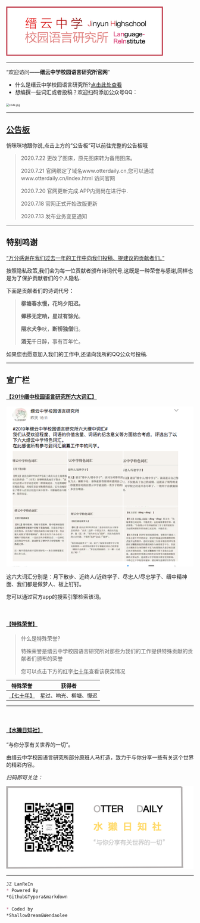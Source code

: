 

![logo.png](./db/pic/logo.png)

***

“欢迎访问——**缙云中学校园语言研究所官网**”

- 什么是缙云中学校园语言研究所?[点击此处查看](https://jzlanguageresearchinstitute.github.io/jinzhong/db/word/basic.html)
- 想编撰一些词汇或者投稿？欢迎扫码添加公众号QQ：

<img src="./db/pic/code.png" alt="code.jpg" style="zoom:50%;" />

***

## [公告板](https://www.otterdaily.cn/db/word/公告板.html)

 悄咪咪地跟你说,点击上方的“公告板”可以前往完整的公告板哦

> 2020.7.22 更改了图床，原先图床转为备用图床。
>
> 2020.7.21 官网绑定了域名www.otterdaily.cn,您可以通过www.otterdaily.cn/Index.html 访问官网
>
> 2020.7.20 官网更新完成.APP内测尚在进行中.
>
> 2020.7.18 官网正式开始改版更新
>
> 2020.7.13 发布业务变更通知

***

## 特别鸣谢

[“万分感谢在我们过去一年的工作中向我们投稿、提建议的贡献者们。”]()

按照隐私政策,我们会为每一位贡献者颁布诗词代号,这既是一种荣誉与感谢,同样也是为了保护贡献者们的个人隐私.

下面是贡献者们的诗词代号：

> **柳塘春水慢，花坞夕阳迟。**
>
> **蝉移无定响，星过有馀光**。
>
> **隔水犬争**吠，**断桥独僧**归。
>
> **酒无**千日醉，事有百年忙。

如果您也愿意加入我们的工作中,还请向我所的QQ公众号投稿.

***

## 宣广栏

#### [【2019缙中校园语言研究所六大词汇】]()

![6](./db/pic/6.png)

这六大词汇分别是：月下散步、近终人/近终学子、尽忠人/尽忠学子、缙中精神面、我们都是做梦人、板上钉钉。

您可以通过官方app的搜索引擎检索该词。

　　

#### [【特殊荣誉】]()

> 什么是特殊荣誉?
>
> 特殊荣誉是缙云中学校园语言研究所对那些为我们的工作提供特殊贡献的贡献者们颁布的荣誉
>
> 您可以点击下方的红字<u>七十年</u>查看该获奖情况

|                       特殊荣誉                        |         获得者         |
| :---------------------------------------------------: | :--------------------: |
| [【七十年】](https://www.otterdaily.cn/db/bc/70.html) | 星过、响光、柳塘、慢迟 |

***

　　

#### [【水獭日知社】]()

“与你分享有关世界的一切”。

由缙云中学校园语言研究所部分原班人马打造，致力于与你分享一些有关这个世界的精彩内容。

*扫码即可关注：*

![otterdaily](./db/pic/otterdaily.png)

***

```markdown
JZ LanReIn 
* Powered By 
*Github&Typora&markdown

* Coded by 
*ShallowDream&Wendaolee
```

